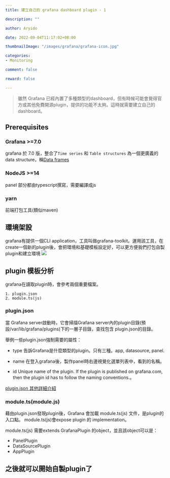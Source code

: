 ```yaml
---
title: 建立自己的 grafana dashboard plugin - 1

description: ""

author: Aryido

date: 2022-09-04T11:17:02+08:00

thumbnailImage: "/images/grafana/grafana-icon.jpg"

categories:
- Monitoring

comment: false

reward: false

---
```


 > 雖然 Grafana 已經內置了多種類型的dashboard，但有時候可能會覺得官方或其他免費開源plugin，提供的功能不太夠。這時就需要建立自己的dashboard。

<!--more-->

## Prerequisites
### Grafana >=7.0
grafana 於 7.0 版，整合了`Time series` 和 `Table structures` 為一個更廣義的data structure，稱[Data frames](https://grafana.com/docs/grafana/latest/developers/plugins/data-frames/)

### NodeJS >=14
panel 部分都由typescript撰寫，需要編譯成js
### yarn
前端打包工具(類似maven)


## 環境架設
grafana有提供一個CLI application，工具叫做grafana-toolkit。運用該工具，在create一個新的plugin後，會把環境和基礎模板設定好，可以更方便我們打包自製plugin和建立環境
![](https://i.imgur.com/ChJrAQw.png)


## plugin 模板分析
grafana在讀取plugin時，會參考兩個重要檔案。

    1. plugin.json
    2. module.ts(js)

### plugin.json
當 Grafana server啟動時，它會掃描Grafana server內的plugin目錄(預設/var/lib/grafana/plugins)下的一層子目錄，查找包含 plugin.json的目錄。

舉例一些plugin.json強制需要的屬性：

- type
告訴Grafana是什麼類型的plugin。只有三種。app, datasource, panel.

- name
在登入grafana後，製作panel時右邊視覺化選單列表中，看到的名稱。

- id
Unique name of the plugin. If the plugin is published on grafana.com, then the plugin id has to follow the naming conventions.。

[plugin.json 其他詳細介紹](https://grafana.com/docs/grafana/v7.5/developers/plugins/metadata/)

### module.ts(module.js)
藉由plugin.json發現plugin後，Grafana 會加載 module.ts(js) 文件，是plugin的入口點。 module.ts(js)會expose plugin 的 implementation。

module.ts(js) 需要extends GrafanaPlugin 的object，並且該object可以是：
- PanelPlugin
- DataSourcePlugin
- AppPlugin

之後就可以開始自製plugin了
---